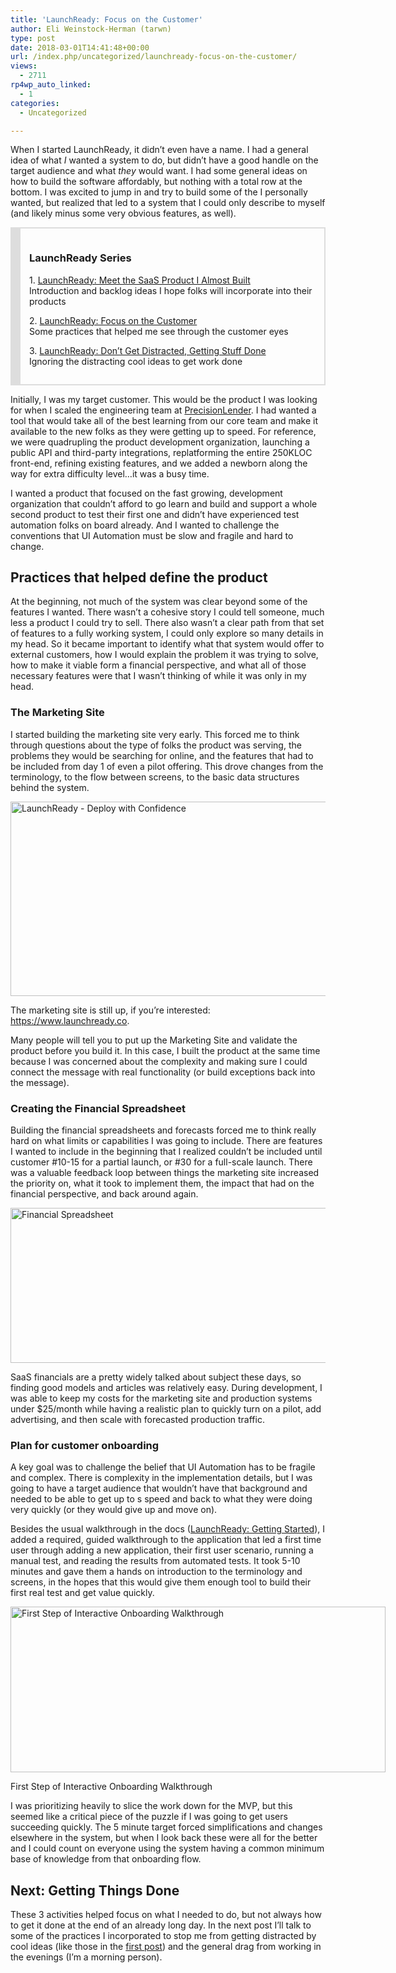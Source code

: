 ```yaml
---
title: 'LaunchReady: Focus on the Customer'
author: Eli Weinstock-Herman (tarwn)
type: post
date: 2018-03-01T14:41:48+00:00
url: /index.php/uncategorized/launchready-focus-on-the-customer/
views:
  - 2711
rp4wp_auto_linked:
  - 1
categories:
  - Uncategorized

---
```

When I started LaunchReady, it didn&#8217;t even have a name. I had a general idea of what _I_ wanted a system to do, but didn&#8217;t have a good handle on the target audience and what _they_ would want. I had some general ideas on how to build the software affordably, but nothing with a total row at the bottom. I was excited to jump in and try to build some of the I personally wanted, but realized that led to a system that I could only describe to myself (and likely minus some very obvious features, as well).

<div style="border: 2px solid #ddd; border-left-width: 16px; margin: 1em 0; padding: 1em;">
  <h3>
    LaunchReady Series
  </h3>
  
  <p>
    1. <a href="/index.php/uncategorized/meet-launchready-a-saas-product-that-almost-was/">LaunchReady: Meet the SaaS Product I Almost Built</a><br /> Introduction and backlog ideas I hope folks will incorporate into their products
  </p>
  
  <p>
    2. <u>LaunchReady: Focus on the Customer</u><br /> Some practices that helped me see through the customer eyes
  </p>
  
  <p>
    3. <a href="/index.php/uncategorized/launchready-dont-get-distracted-getting-stuff-done/">LaunchReady: Don&#8217;t Get Distracted, Getting Stuff Done</a><br /> Ignoring the distracting cool ideas to get work done
  </p>
</div>

Initially, I was my target customer. This would be the product I was looking for when I scaled the engineering team at [PrecisionLender][1]. I had wanted a tool that would take all of the best learning from our core team and make it available to the new folks as they were getting up to speed. For reference, we were quadrupling the product development organization, launching a public API and third-party integrations, replatforming the entire 250KLOC front-end, refining existing features, and we added a newborn along the way for extra difficulty level&#8230;it was a busy time.

I wanted a product that focused on the fast growing, development organization that couldn&#8217;t afford to go learn and build and support a whole second product to test their first one and didn&#8217;t have experienced test automation folks on board already. And I wanted to challenge the conventions that UI Automation must be slow and fragile and hard to change.

## Practices that helped define the product

At the beginning, not much of the system was clear beyond some of the features I wanted. There wasn&#8217;t a cohesive story I could tell someone, much less a product I could try to sell. There also wasn&#8217;t a clear path from that set of features to a fully working system, I could only explore so many details in my head. So it became important to identify what that system would offer to external customers, how I would explain the problem it was trying to solve, how to make it viable form a financial perspective, and what all of those necessary features were that I wasn&#8217;t thinking of while it was only in my head.

### The Marketing Site

I started building the marketing site very early. This forced me to think through questions about the type of folks the product was serving, the problems they would be searching for online, and the features that had to be included from day 1 of even a pilot offering. This drove changes from the terminology, to the flow between screens, to the basic data structures behind the system.

[<img src="/wp-content/uploads/2018/02/launchreadypost_02-600x311.png" alt="LaunchReady - Deploy with Confidence" width="600" height="311" class="aligncenter size-medium-width wp-image-8943" srcset="/wp-content/uploads/2018/02/launchreadypost_02-600x311.png 600w, /wp-content/uploads/2018/02/launchreadypost_02-300x155.png 300w, /wp-content/uploads/2018/02/launchreadypost_02-768x398.png 768w, /wp-content/uploads/2018/02/launchreadypost_02-579x300.png 579w, /wp-content/uploads/2018/02/launchreadypost_02.png 867w" sizes="(max-width: 600px) 100vw, 600px" />][2]

The marketing site is still up, if you&#8217;re interested: <https://www.launchready.co>.

Many people will tell you to put up the Marketing Site and validate the product before you build it. In this case, I built the product at the same time because I was concerned about the complexity and making sure I could connect the message with real functionality (or build exceptions back into the message).

### Creating the Financial Spreadsheet

Building the financial spreadsheets and forecasts forced me to think really hard on what limits or capabilities I was going to include. There are features I wanted to include in the beginning that I realized couldn&#8217;t be included until customer #10-15 for a partial launch, or #30 for a full-scale launch. There was a valuable feedback loop between things the marketing site increased the priority on, what it took to implement them, the impact that had on the financial perspective, and back around again.

<img src="/wp-content/uploads/2018/02/launchreadypost_03-600x248.png" alt="Financial Spreadsheet" width="600" height="248" class="aligncenter size-medium-width wp-image-8944" srcset="/wp-content/uploads/2018/02/launchreadypost_03-600x248.png 600w, /wp-content/uploads/2018/02/launchreadypost_03-300x124.png 300w, /wp-content/uploads/2018/02/launchreadypost_03.png 627w" sizes="(max-width: 600px) 100vw, 600px" />

SaaS financials are a pretty widely talked about subject these days, so finding good models and articles was relatively easy. During development, I was able to keep my costs for the marketing site and production systems under $25/month while having a realistic plan to quickly turn on a pilot, add advertising, and then scale with forecasted production traffic. 

### Plan for customer onboarding

A key goal was to challenge the belief that UI Automation has to be fragile and complex. There is complexity in the implementation details, but I was going to have a target audience that wouldn&#8217;t have that background and needed to be able to get up to s speed and back to what they were doing very quickly (or they would give up and move on).

Besides the usual walkthrough in the docs ([LaunchReady: Getting Started][3]), I added a required, guided walkthrough to the application that led a first time user through adding a new application, their first user scenario, running a manual test, and reading the results from automated tests. It took 5-10 minutes and gave them a hands on introduction to the terminology and screens, in the hopes that this would give them enough tool to build their first real test and get value quickly.

<div id="attachment_8948" style="width: 610px" class="wp-caption aligncenter">
  <img src="/wp-content/uploads/2018/02/launchreadypost_07-600x265.png" alt="First Step of Interactive Onboarding Walkthrough" width="600" height="265" class="size-medium-width wp-image-8948" srcset="/wp-content/uploads/2018/02/launchreadypost_07-600x265.png 600w, /wp-content/uploads/2018/02/launchreadypost_07-300x132.png 300w, /wp-content/uploads/2018/02/launchreadypost_07-768x339.png 768w, /wp-content/uploads/2018/02/launchreadypost_07-1024x452.png 1024w, /wp-content/uploads/2018/02/launchreadypost_07-680x300.png 680w, /wp-content/uploads/2018/02/launchreadypost_07.png 1217w" sizes="(max-width: 600px) 100vw, 600px" />
  
  <p class="wp-caption-text">
    First Step of Interactive Onboarding Walkthrough
  </p>
</div>

I was prioritizing heavily to slice the work down for the MVP, but this seemed like a critical piece of the puzzle if I was going to get users succeeding quickly. The 5 minute target forced simplifications and changes elsewhere in the system, but when I look back these were all for the better and I could count on everyone using the system having a common minimum base of knowledge from that onboarding flow.

## Next: Getting Things Done

These 3 activities helped focus on what I needed to do, but not always how to get it done at the end of an already long day. In the next post I&#8217;ll talk to some of the practices I incorporated to stop me from getting distracted by cool ideas (like those in the [first post][4]) and the general drag from working in the evenings (I&#8217;m a morning person).

 [1]: https://precisionlender.com
 [2]: https://www.launchready.co
 [3]: https://www.launchready.co/docs/getting-started/first-time-through/ "LaunchReady: Getting Started"
 [4]: /index.php/uncategorized/meet-launchready-a-saas-product-that-almost-was/